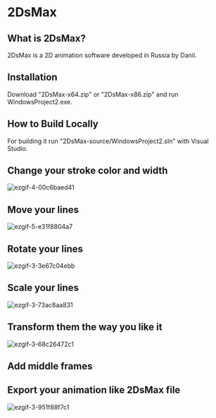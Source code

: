 # 2DsMax
## What is 2DsMax?
2DsMax is a 2D animation software developed in Russia by Danil. 
## Installation
Download "2DsMax-x64.zip" or "2DsMax-x86.zip" and run WindowsProject2.exe.
## How to Build Locally
For building it run "2DsMax-source/WindowsProject2.sln" with Visual Studio.
## Change your stroke color and width
![ezgif-4-00c6baed41](https://github.com/Pythonese/2DsMax/assets/127021579/2eaf9f86-f6c2-4ff2-b03b-fc2de4056201)

## Move your lines
![ezgif-5-e31f8804a7](https://github.com/Pythonese/2DsMax/assets/127021579/e509e7ce-9e78-49a0-b41d-9bc0cc0b017b)

## Rotate your lines
![ezgif-3-3e67c04ebb](https://github.com/Pythonese/2DsMax/assets/127021579/3936397f-5ee8-4f23-8a5a-fdce893afa6e)

## Scale your lines
![ezgif-3-73ac8aa831](https://github.com/Pythonese/2DsMax/assets/127021579/e9bd3725-73d7-4588-b24c-896b01d93732)

## Transform them the way you like it
![ezgif-3-68c26472c1](https://github.com/Pythonese/2DsMax/assets/127021579/3171b471-ba4c-4427-9508-2c5bf9f3accb)

## Add middle frames

## Export your animation like 2DsMax file
![ezgif-3-951f88f7c1](https://github.com/Pythonese/2DsMax/assets/127021579/2e56745b-2225-4aad-b1b0-ec94e28d839d)
